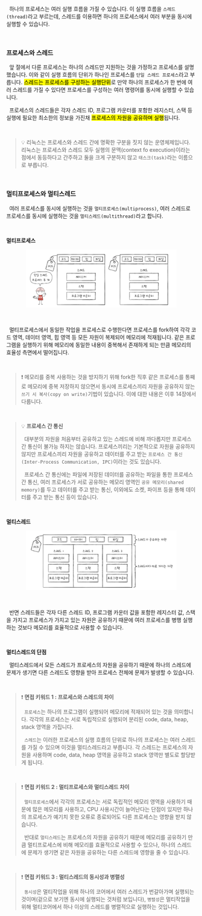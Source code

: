 &nbsp;&nbsp;하나의 프로세스는 여러 실행 흐름을 가질 수 있습니다. 이 실행 흐름을 `스레드(thread)`라고 부르는데, 스레드를 이용하면 하나의 프로세스에서 여러 부분을 동시에 실행할 수 있습니다.

<br>

### 프로세스와 스레드

&nbsp;&nbsp;앞 절에서 다룬 프로세스는 하나의 스레드만 지원하는 것을 가정하고 프로세스를 설명했습니다. 이와 같이 실행 흐름의 단위가 하나인 프로세스를 `단일 스레드 프로세스`라고 부릅니다. <mark>스레드는 프로세스를 구성하는 실행단위</mark>로 만약 하나의 프로세스가 한 번에 여러 스레드를 가질 수 있다면 프로세스를 구성하는 여러 명령어를 동시에 실행할 수 있습니다.

&nbsp;&nbsp;프로세스의 스레드들은 각자 스레드 ID, 프로그램 카운터를 포함한 레지스터, 스택 등 실행에 필요한 최소한의 정보을 가진채 <mark>프로세스의 자원을 공유하며 실행</mark>됩니다.

<br>

> 💡 리눅스는 프로세스와 스레드 간에 명확한 구분을 짓지 않는 운영체제입니다. 리눅스는 프로세스와 스레드 모두 실행의 문맥(context fo execution)이라는 점에서 동등하다고 간주하고 둘을 크게 구분하지 않고 `태스크(task)`라는 이름으로 부릅니다.

<br>

### 멀티프로세스와 멀티스레드

&nbsp;&nbsp;여러 프로세스를 동시에 실행하는 것을 `멀티프로세스(multiprocess)`, 여러 스레드로 프로세스를 동시에 실행하는 것을 `멀티스레드(multithread)`라고 합니다.

<br>

**멀티프로세스**

<figure align="center">
  <img src="../images/%EB%A9%80%ED%8B%B0%ED%94%84%EB%A1%9C%EC%84%B8%EC%8A%A4.jpeg" style="width: 400px" />
</figure>

<br>

&nbsp;&nbsp;멀티프로세스에서 동일한 작업을 프로세스로 수행한다면 프로세스를 fork하여 각각 코드 영역, 데이터 영역, 힙 영역 등 모든 자원이 복제되어 메모리에 적재됩니다. 같은 프로그램을 실행하기 위해 메모리에 동일한 내용이 중복해서 존재하게 되는 만큼 메모리의 효율성 측면에서 떨어집니다.

<br>

> ❗️ 메모리를 중복 사용하는 것을 방지하기 위해 fork한 직후 같은 프로세스를 통째로 메모리에 중복 저장하지 않으면서 동시에 프로세스끼리 자원을 공유하지 않는 `쓰기 시 복사(copy on write)`기법이 있습니다. 이에 대한 내용은 이후 14장에서 다룹니다.

<br>

> 💡 **프로세스 간 통신**
>
> &nbsp;&nbsp;대부분의 자원을 처음부터 공유하고 있는 스레드에 비해 까다롭지만 프로세스간 통신이 불가능 하지는 않습니다. 프로세스끼리는 기본적으로 자원을 공유하지 않지만 프로세스끼리 자원을 공유하고 데이터를 주고 받는 `프로세스 간 통신(Inter-Process Communication, IPC)`이라는 것도 있습니다.
>
> &nbsp;&nbsp;프로세스 간 통신에는 파일에 저장된 데이터를 공유하는 파일을 통한 프로세스 간 통신, 여러 프로세스가 서로 공유하는 메모리 영역인 `공유 메모리(shared memory)`를 두고 데이터를 주고 받는 통신, 이외에도 소켓, 파이프 등을 통해 데이터를 주고 받는 통신 등이 있습니다.

<br>

**멀티스레드**

<figure align="center">
  <img src="../images/%EB%A9%80%ED%8B%B0%EC%8A%A4%EB%A0%88%EB%93%9C2.jpeg" style="width: 400px" />
</figure>

<br>

&nbsp;&nbsp;반면 스레드들은 각자 다른 스레드 ID, 프로그램 카운터 값을 포함한 레지스터 값, 스택을 가지고 프로세스가 가지고 있는 자원은 공유하기 때문에 여러 프로세스를 병행 실행하는 것보다 메모리를 효율적으로 사용할 수 있습니다.

<br>

**멀티스레드의 단점**

&nbsp;&nbsp;멀티스레드에서 모든 스레드가 프로세스의 자원을 공유하기 때문에 하나의 스레드에 문제가 생기면 다른 스레드도 영향을 받아 프로세스 전체에 문제가 발생할 수 있습니다.

<br>

> ❗️ **면접 키워드 1 : 프로세스와 스레드의 차이**
>
> &nbsp;&nbsp;`프로세스`는 하나의 프로그램이 실행되어 메모리에 적재되어 있는 것을 의미합니다. 각각의 프로세스는 서로 독립적으로 실행되어 분리된 code, data, heap, stack 영역을 가집니다.
>
> &nbsp;&nbsp;`스레드`는 이러한 프로세스의 실행 흐름의 단위로 하나의 프로세스는 여러 스레드를 가질 수 있으며 이것을 멀티스레드라고 부릅니다. 각 스레드는 프로세스의 자원을 사용하며 code, data, heap 영역을 공유하고 stack 영역만 별도로 할당받게 됩니다.

<br>

> ❗ **면접 키워드 2 : 멀티프로세스와 멀티스레드 차이**
>
> &nbsp;&nbsp;`멀티프로세스`에서 각각의 프로세스는 서로 독립적인 메모리 영역을 사용하기 때문에 많은 메모리를 사용하고, CPU 사용시간이 늘어난다는 단점이 있지만 하나의 프로세스가 예기치 못한 오류로 종료되어도 다른 프로세스는 영향을 받지 않습니다.
>
> &nbsp;&nbsp;반대로 `멀티스레드`는 프로세스의 자원을 공유하기 때문에 메모리를 공유하기 만큼 멀티프로세스에 비해 메모리를 효율적으로 사용할 수 있으나, 하나의 스레드에 문제가 생기면 같은 자원을 공유하는 다른 스레드에 영향을 줄 수 있습니다.

<br>

> ❗ **면접 키워드 3 : 멀티스레드의 동시성과 병렬성**
>
> &nbsp;&nbsp;`동시성`은 멀티작업을 위해 하나의 코어에서 여러 스레드가 번갈아가며 실행되는 것이며(겉으로 보기엔 동시에 실행되는 것처럼 보입니다), `병렬성`은 멀티작업을 위해 멀티코어에서 하나 이상의 스레드를 병렬적으로 실행하는 것입니다.

<br>
